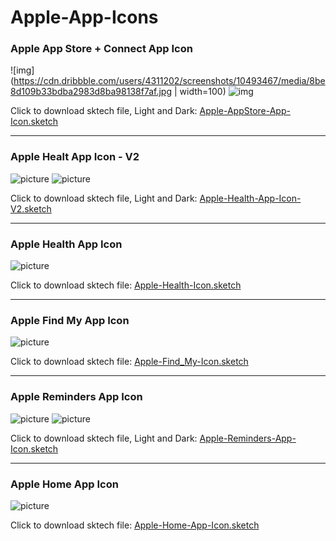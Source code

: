# Apple-App-Icons

### Apple App Store + Connect App Icon

![img](https://cdn.dribbble.com/users/4311202/screenshots/10493467/media/8be8d109b33bdba2983d8ba98138f7af.jpg | width=100)
![img](https://cdn.dribbble.com/users/4311202/screenshots/10493489/media/d196b9057dcd175ab7ec7c82848abfb8.jpg)

Click to download sktech file, Light and Dark: [Apple-AppStore-App-Icon.sketch](https://github.com/aroundsketch/Apple-App-Icons/raw/master/Apple-AppStore-App-Icon.sketch)

---

### Apple Healt App Icon - V2

![picture](https://cdn.dribbble.com/users/4311202/screenshots/10493042/media/d65303857d15cda5630af727d44b829a.jpg)
![picture](https://cdn.dribbble.com/users/4311202/screenshots/10493117/media/f3decf3fbc5b8288fa21fbc0d5f1a09c.jpg)

Click to download sktech file, Light and Dark: [Apple-Health-App-Icon-V2.sketch](https://github.com/aroundsketch/Apple-App-Icons/raw/master/Apple-Health-App-Icon-V2.sketch)

---

### Apple Health App Icon

![picture](https://cdn.dribbble.com/users/4311202/screenshots/10487425/media/18ef6ecc5eb4466e6fda2b97746dfe4c.jpg)

Click to download sktech file: [Apple-Health-Icon.sketch](https://github.com/aroundsketch/Apple-App-Icons/raw/master/Apple-Health-App-Icon.sketch)

---

### Apple Find My App Icon

![picture](https://cdn.dribbble.com/users/4311202/screenshots/10480194/media/a7f1d94f0bc8a0673db6a7b1d513ed77.jpg)

Click to download sktech file: [Apple-Find_My-Icon.sketch](https://github.com/aroundsketch/Apple-App-Icons/raw/master/Apple-Find_My-App-Icon.sketch)

---

### Apple Reminders App Icon

![picture](https://cdn.dribbble.com/users/4311202/screenshots/10343311/media/7e2db41e078fc0ba215b868f958eee8d.jpg)
![picture](https://cdn.dribbble.com/users/4311202/screenshots/10344054/media/9eaaf68eeb893c150a09c92bff302f19.jpg) 

Click to download sktech file, Light and Dark: [Apple-Reminders-App-Icon.sketch](https://github.com/aroundsketch/Apple-App-Icons/raw/master/Apple-Reminders-App-Icon.sketch)

---

### Apple Home App Icon

![picture](https://cdn.dribbble.com/users/4311202/screenshots/10285104/media/62e05fe6ea69d62ac01bdd36af516f7b.jpg)

Click to download sktech file: [Apple-Home-App-Icon.sketch](https://github.com/aroundsketch/Apple-App-Icons/raw/master/Apple-Home-App-Icon.sketch)
